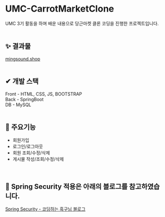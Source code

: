 # UMC-CarrotMarketClone

UMC 3기 활동을 하며 배운 내용으로 당근마켓 클론 코딩을 진행한 프로젝트입니다.
<br><br>

## ✨ 결과물
[mingsound.shop](https://mingsound.shop/)
<br><br>

## ✔ 개발 스택
Front - HTML, CSS, JS, BOOTSTRAP <br>
Back - SpringBoot <br>
DB - MySQL <br>
<br>

## 📌 주요기능
- 회원가입
- 로그인/로그아웃
- 회원 조회/수정/삭제
- 게시물 작성/조회/수정/삭제
<br>

## 🔐 Spring Security 적용은 아래의 블로그를 참고하였습니다.
[Spring Security - 코딩하는 흑구님 블로그](https://sas-study.tistory.com/356)
